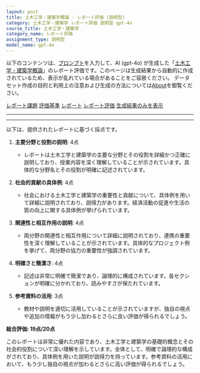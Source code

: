 ```yaml
---
layout: post
title: 土木工学・建築学概論 - レポート評価 (説明型)
category: 土木工学・建築学 レポート評価 説明型 gpt-4o
course_title: 土木工学・建築学
category_name: レポート評価
assignment_type: 説明型
model_name: gpt-4o
---
```


以下のコンテンツは、[プロンプト](http://127.0.0.1:8000/generated/土木工学・建築学/gpt-4o/prompt_レポート評価-説明型.md)を入力して、AI (gpt-4o) が生成した「[土木工学・建築学概論](/contents/土木工学・建築学/)」のレポート評価です。このページは生成結果から自動的に作成されているため、表示が乱れている場合があることをご容赦ください。
データセット作成の目的と利用上の注意および生成の方法については[About](/About)を御覧ください。

[レポート課題](../レポート課題-説明型)
[評価基準](../評価基準-説明型)
[レポート](../レポート-説明型)
[レポート評価](../レポート評価-説明型)
[生成結果のみを表示](http://127.0.0.1:8000/generated/土木工学・建築学/gpt-4o/レポート評価-説明型.md)
  

***
***
  
以下は、提供されたレポートに基づく採点です。

1. **主要分野と役割の説明**: 4点
   - レポートは土木工学と建築学の主要な分野とその役割を詳細かつ正確に説明しており、授業内容を深く理解していることが示されています。具体的な分野名とその役割が明確に記述されています。

2. **社会的貢献の具体例**: 4点
   - 社会における土木工学と建築学の重要性と貢献について、具体例を用いて詳細に説明されており、説得力があります。経済活動の促進や生活の質の向上に関する具体例が挙げられています。

3. **関連性と相互作用の説明**: 4点
   - 両分野の関連性と相互作用について詳細に説明されており、連携の重要性を深く理解していることが示されています。具体的なプロジェクト例を挙げて、両分野の協力の重要性が強調されています。

4. **明確さと簡潔さ**: 4点
   - 記述は非常に明確で簡潔であり、論理的に構成されています。各セクションが明確に分かれており、読みやすさが保たれています。

5. **参考資料の活用**: 3点
   - 教材や説明を適切に活用していることが示されていますが、独自の視点や追加の情報がもう少し加わるとさらに良い評価が得られるでしょう。

**総合評価: 19点/20点**

このレポートは非常に優れた内容であり、土木工学と建築学の基礎的概念とその社会的役割について深い理解を示しています。全体として、明確で論理的な構成がされており、具体例を用いた説明が説得力を持っています。参考資料の活用において、もう少し独自の視点が加わるとさらに高い評価が得られるでしょう。
